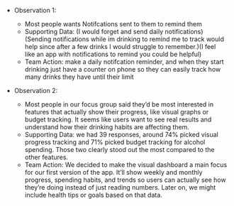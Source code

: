 - Observation 1:
  - Most people wants Notifcations sent to them to remind them
  - Supporting Data: (I would forget and send daily notifications)(Sending notifications while im drinking to remind me to track would help since after a few drinks I would struggle to remember.)(I feel like an app with notifications to remind you could be helpful)
  - Team Action: make a daily notifcation reminder, and when they start drinking just have a counter on phone so they can easily track how many drinks they have until their limit

- Observation 2:
  - Most people in our focus group said they’d be most interested in features that actually show their progress, like visual graphs or budget tracking. It seems like users want to see real results and understand how their drinking habits are affecting them. 
  - Supporting Data: we had 39 responses, around 74% picked visual progress tracking and 71% picked budget tracking for alcohol spending. Those two clearly stood out the most compared to the other features.
  - Team Action: We decided to make the visual dashboard a main focus for our first version of the app. It’ll show weekly and monthly progress, spending habits, and trends so users can actually see how they’re doing instead of just reading numbers. Later on, we might include health tips or goals based on that data.
